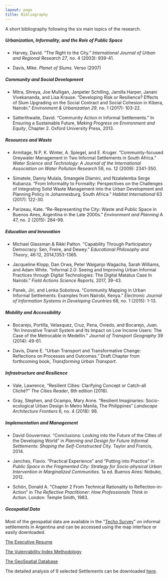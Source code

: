 ```yaml
---
layout: page
title: Bibliography
---
```


A short bibliography following the six main topics of the research.

##### Urbanization, Informality, and the Role of Public Space

 * Harvey, David. “The Right to the City.” _International Journal of Urban and Regional Research 27_, no. 4 (2003): 939-41.

 * Davis, Mike. _Planet of Slums._ Verso (2007)

##### Community and Social Development

 * Mitra, Shreya, Joe Mulligan, Janpeter Schilling, Jamilla Harper, Janani Vivekananda, and Lisa Krause. “Developing Risk or Resilience? Effects of Slum Upgrading on the Social Contract and Social Cohesion in Kibera, Nairobi.” _Environment & Urbanization 29_, no. 1 (2017): 103-22.

 * Satterthwaite, David. “Community Action in Informal Settlements.” In Ensuring a Sustainable Future, _Making Progress on Environment and Equity_, Chapter 2. Oxford University Press, 2013.

##### Resources and Waste

 * Armitage, N P, K. Winter, A. Spiegel, and E. Kruger. “Community-focused Greywater Management in Two Informal Settlements in South Africa.” _Water Science and Technology: A Journal of the International Association on Water Pollution Research_ 59, no. 12 (2009): 2341-350.

 * Simatele, Danny Mulala, Smangele Dlamini, and Nzalalemba Serge Kubanza. “From Informality to Formality: Perspectives on the Challenges of Integrating Solid Waste Management into the Urban Development and Planning Policy in Johannesburg, South Africa.” _Habitat International_ 63 (2017): 122-30.

 * Parizeau, Kate. “Re-Representing the City: Waste and Public Space in Buenos Aires, Argentina in the Late 2000s.” _Environment and Planning_ A 47, no. 2 (2015): 284-99.

##### Education and Innovation

 * Michael Glassman & Rikki Patton. “Capability Through Participatory Democracy: Sen, Freire, and Dewey.” _Educational Philosophy and Theory_, 46:12, 2014,1353-1365.

 * Jacqueline Klopp, Dan Orwa, Peter Waiganjo Wagacha, Sarah Williams, and Adam White. “Informal 2.0: Seeing and Improving Urban Informal Practices through Digital Technologies: The Digital Matatus Case In Nairobi.” _Field Actions Science Reports_, 2017, 39-43.

 * Panek, Jiri, and Lenka Sobotova. “Community Mapping in Urban Informal Settlements: Examples from Nairobi, Kenya.” _Electronic Journal of Information Systems in Developing Countries_ 68, no. 1 (2015): 1-13.

##### Mobility and Accessibility

 * Bocarejo, Portilla, Velasquez, Cruz, Pena, Oviedo, and Bocarejo, Juan. “An Innovative Transit System and Its Impact on Low Income Users: The Case of the Metrocable in Medellin.” _Journal of Transport Geography_ 39 (2014): 49-61.

 * Davis, Diane E. “Urban Transport and Transformative Change: Reflections on Processes and Outcomes.” Draft Chapter from forthcoming book, _Transforming Urban Transport_.

##### Infrastructure and Resilience

 * Vale, Lawrence, “Resilient Cities: Clarifying Concept or Catch-all Cliché?” _The Cities Reader_, 6th edition (2016).

 * Gray, Stephen, and Ocampo, Mary Anne. “Resilient Imaginaries: Socio-ecological Urban Design In Metro Manila, The Philippines” _Landscape Architecture Frontiers_ 6, no. 4 (2018): 98.

##### Implementation and Management

* David Gouverneur. “Conclusions: Looking into the Future of the Cities of the Developing World” in _Planning and Design for Future Informal Settlements: Shaping the Self-Constructed City._ Taylor and Francis, 2014.

 * Janches, Flavio. “Practical Experience” and “Putting into Practice” in _Public Space in the Fragmented City: Strategy for Socio-physical Urban Intervention in Marginalized Communities._ 1a ed. Buenos Aires: Nobuko, 2012.

 * Schön, Donald A. “Chapter 2 From Technical Rationality to Reflection-in-Action” in _The Reflective Practitioner: How Professionals Think in Action._ London: Temple Smith, 1983.

##### Geospatial Data

Most of the geospatial data are available in the "[Techo Survey](http://relevamiento.techo.org.ar/)" on informal settlements in Argentina and can be accessed using the map interface or easily downloaded.


[The Executive Resume](http://relevamiento.techo.org.ar/downloads/informe_relevamiento_TECHO_2016.pdf)

[The Vulenrability Index Methodology](http://relevamiento.techo.org.ar/downloads/ivt_metodologia.pdf)

[The GeoSpatial Database](http://ec2-107-22-80-86.compute-1.amazonaws.com/download/2016)

The detailed analysis of 9 selected Settlements can be downloaded [here](\assets\downloads\ArgentinaCaseStudies.pdf).
